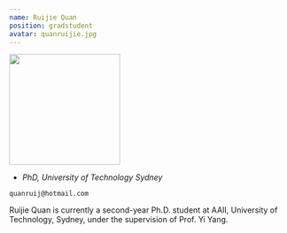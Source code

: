 ```yaml
---
name: Ruijie Quan
position: gradstudent
avatar: quanruijie.jpg
---
```


<img width="200" src="{{site.baseurl}}/images/people/{{page.avatar}}" data-action="zoom">

- _PhD, University of Technology Sydney_<br>
<!--- _Science coach. Collaborator. Transdisciplinary optimist._-->

<i class="fa fa-envelope-o"></i> `quanruij@hotmail.com`

Ruijie Quan is currently a second-year Ph.D. student at AAII, University of Technology, Sydney, under the supervision of Prof. Yi Yang.
